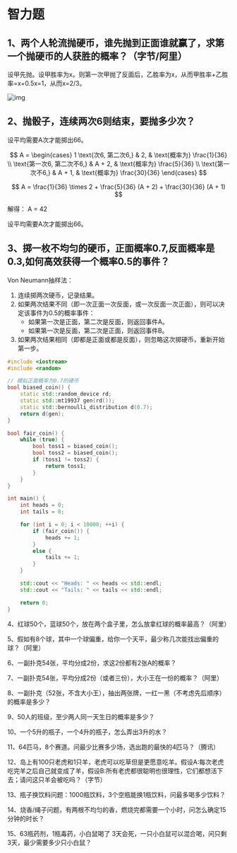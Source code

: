 # 智力题

## 1、两个人轮流抛硬币，谁先抛到正面谁就赢了，求第一个抛硬币的人获胜的概率？（字节/阿里）

设甲先抛。设甲胜率为x。则第一次甲抛了反面后，乙胜率为x，从而甲胜率+乙胜率=x+0.5x=1，从而x=2/3。

![img](file:///C:\Users\HP\AppData\Local\Temp\QQ_1722608543879.png)



## 2、抛骰子，连续两次6则结束，要抛多少次？

设平均需要A次才能掷出66。

$$
A = \begin{cases} 
  1 \text{次6, 第二次6,} & 2, & \text{概率为} \frac{1}{36} \\
  \text{第一次6, 第二次不6,} & A + 2, & \text{概率为} \frac{5}{36} \\
  \text{第一次不6,} & A + 1, & \text{概率为} \frac{30}{36}
\end{cases}
$$

$$
A = \frac{1}{36} \times 2 + \frac{5}{36} (A + 2) + \frac{30}{36} (A + 1)
$$

解得： A = 42

设平均需要A次才能掷出66。



## 3、掷一枚不均匀的硬币，正面概率0.7,反面概率是0.3,如何高效获得一个概率0.5的事件？

Von Neumann抽样法：

1. 连续掷两次硬币，记录结果。
2. 如果两次结果不同（即一次正面一次反面，或一次反面一次正面），则可以决定该事件为0.5的概率事件：
   - 如果第一次是正面，第二次是反面，则返回事件A。
   - 如果第一次是反面，第二次是正面，则返回事件B。
3. 如果两次结果相同（即都是正面或都是反面），则忽略这次掷硬币，重新开始第一步。

```c++
#include <iostream>
#include <random>

// 模拟正面概率为0.7的硬币
bool biased_coin() {
	static std::random_device rd;
	static std::mt19937 gen(rd());
	static std::bernoulli_distribution d(0.7); 
	return d(gen);
}

bool fair_coin() {
	while (true) {
		bool toss1 = biased_coin();
		bool toss2 = biased_coin();
		if (toss1 != toss2) {
			return toss1;
		}
	}
}

int main() {
	int heads = 0;
	int tails = 0;

	for (int i = 0; i < 10000; ++i) {
		if (fair_coin()) {
			heads += 1;
		}
		else {
			tails += 1;
		}
	}

	std::cout << "Heads: " << heads << std::endl;
	std::cout << "Tails: " << tails << std::endl;

	return 0;
}
```





4、红球50个，蓝球50个，放在两个盒子里，怎么放拿红球的概率最高？（阿里）

5、假如有8个球，其中一个球偏重，给你一个天平，最少称几次能找出偏重的球？（阿里）

6、一副扑克54张，平均分成2份，求这2份都有2张A的概率？

7、一副扑克54张，平均分成2份（或者三份），大小王在一份的概率？（阿里）

8、一副扑克（52张，不含大小王），抽出两张牌，一红一黑（不考虑先后顺序）的概率是多少？

9、50人的班级，至少两人同一天生日的概率是多少？

10、一个5升的瓶子，一个4升的瓶子，怎么弄出3升的水？

11、64匹马，8个赛道。问最少比赛多少场，选出跑的最快的4匹马？（腾讯）

12、岛上有100只老虎和1只羊，老虎可以吃草但是更愿意吃羊。假设A:每次老虎吃完羊之后自己就变成了羊，假设B:所有老虎都很聪明也很理性，它们都想活下去；请问这只羊会被吃吗？（字节）

13、瓶子换饮料问题：1000瓶饮料，3个空瓶能换1瓶饮料，问最多喝多少饮料？

14、烧香/绳子问题，有两根不均匀的香，燃烧完都需要一个小时，问怎么确定15分钟的时长？

15、63瓶药剂，1瓶毒药，小白鼠喝了 3天会死，一只小白鼠可以混合喝，问只剩3天，最少需要多少只小白鼠？